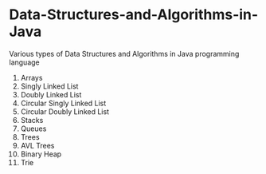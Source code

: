 # Data-Structures-and-Algorithms-in-Java
Various types of Data Structures and Algorithms in Java programming language

1. Arrays
2. Singly Linked List
3. Doubly Linked List
4. Circular Singly Linked List
5. Circular Doubly Linked List
6. Stacks
7. Queues
8. Trees
9. AVL Trees
10. Binary Heap
11. Trie
